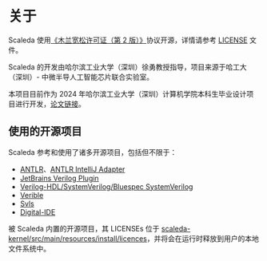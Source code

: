 # 关于

Scaleda 使用[《木兰宽松许可证（第 2 版）》](https://license.coscl.org.cn/MulanPSL2)协议开源，详情请参考 [LICENSE](https://github.com/Scaleda/Scaleda/blob/master/LICENSE) 文件。

Scaleda 的开发由哈尔滨工业大学（深圳）徐勇教授指导，项目来源于哈工大（深圳）- 中微半导人工智能芯片联合实验室。

本项目目前作为 2024 年哈尔滨工业大学（深圳）计算机学院本科生毕业设计项目进行开发，[论文链接](https://release-1254016670.cos.ap-guangzhou.myqcloud.com/scaleda-thesis.pdf)。

## 使用的开源项目

Scaleda 参考和使用了诸多开源项目，包括但不限于：

 - [ANTLR](https://github.com/antlr/antlr4)、[ANTLR IntelliJ Adapter](https://github.com/antlr/antlr4-intellij-adaptor)
 - [JetBrains Verilog Plugin](https://github.com/MrTsepa/jetbrains-verilog-plugin/)
 - [Verilog-HDL/SystemVerilog/Bluespec SystemVerilog](https://github.com/mshr-h/vscode-verilog-hdl-support)
 - [Verible](https://github.com/chipsalliance/verible)
 - [Svls](https://github.com/dalance/svls)
 - [Digital-IDE](https://github.com/Digital-EDA/Digital-IDE)

被 Scaleda 内置的开源项目，其 LICENSEs 位于 [scaleda-kernel/src/main/resources/install/licences](https://github.com/Scaleda/Scaleda/blob/master/scaleda-kernel/src/main/resources/install/licences)，并将会在运行时释放到用户的本地文件系统中。